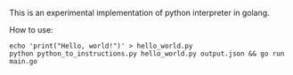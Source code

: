 This is an experimental implementation of python interpreter in golang.

How to use:
```
echo 'print("Hello, world!")' > hello_world.py
python python_to_instructions.py hello_world.py output.json && go run main.go
```